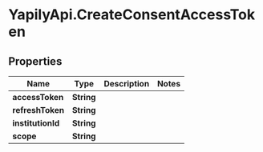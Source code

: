 # YapilyApi.CreateConsentAccessToken

## Properties
Name | Type | Description | Notes
------------ | ------------- | ------------- | -------------
**accessToken** | **String** |  | 
**refreshToken** | **String** |  | 
**institutionId** | **String** |  | 
**scope** | **String** |  | 


